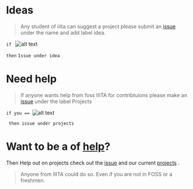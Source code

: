 # Ideas



> Any student of iiita can suggest a project please submit an [issue](https://github.com/fossiiita/Projects-and-Events/issues/new) under the name and add label idea.

`if `
![alt text](http://i.imgsafe.org/0d2089c50d.gif)

`then`
  `Issue under idea`

# Need help 


> If anyone wants help from foss IIITA for contribtuions please make an [issue](https://github.com/fossiiita/Projects-and-Events/issues/new) under the label Projects 

`if you == `![alt text](http://i.imgsafe.org/0d278accf3.gif)

` then issue under projects`


# Want to be a of [help](https://github.com/fossiiita/Projects/subscription)? 

Then Help out on projects check out the [issue](https://github.com/fossiiita/Projects-and-Events/issues) and our current [projects](https://github.com/fossiiita/Projects/blob/master/Projects.md) .

> Anyone from IIITA could do so. Even if you are not in FOSS or a freshmen.


